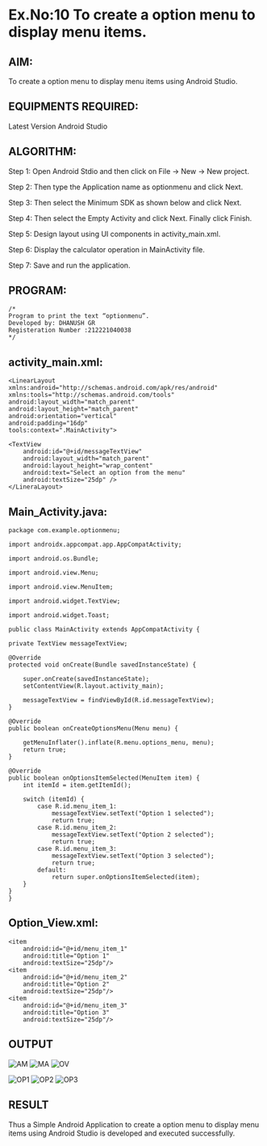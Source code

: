 # Ex.No:10 To create a option menu to display menu items.


## AIM:

To create a option menu to display menu items using Android Studio.

## EQUIPMENTS REQUIRED:

Latest Version Android Studio

## ALGORITHM:


Step 1: Open Android Stdio and then click on File -> New -> New project.

Step 2: Then type the Application name as optionmenu and click Next.

Step 3: Then select the Minimum SDK as shown below and click Next.

Step 4: Then select the Empty Activity and click Next. Finally click Finish.

Step 5: Design layout using UI components in activity_main.xml.

Step 6: Display the calculator operation in MainActivity file.

Step 7: Save and run the application.


## PROGRAM:
```
/*
Program to print the text “optionmenu”.
Developed by: DHANUSH GR
Registeration Number :212221040038
*/
```
## activity_main.xml:
```
<LinearLayout xmlns:android="http://schemas.android.com/apk/res/android"
xmlns:tools="http://schemas.android.com/tools"          
android:layout_width="match_parent"          
android:layout_height="match_parent"          
android:orientation="vertical"         
android:padding="16dp"        
tools:context=".MainActivity">

<TextView
    android:id="@+id/messageTextView"
    android:layout_width="match_parent"
    android:layout_height="wrap_content"
    android:text="Select an option from the menu"
    android:textSize="25dp" />
</LineraLayout>    
```
## Main_Activity.java:
```
package com.example.optionmenu;

import androidx.appcompat.app.AppCompatActivity;

import android.os.Bundle;

import android.view.Menu;

import android.view.MenuItem;

import android.widget.TextView;

import android.widget.Toast;

public class MainActivity extends AppCompatActivity {

private TextView messageTextView;

@Override
protected void onCreate(Bundle savedInstanceState) {

    super.onCreate(savedInstanceState);
    setContentView(R.layout.activity_main);

    messageTextView = findViewById(R.id.messageTextView);
}

@Override
public boolean onCreateOptionsMenu(Menu menu) {

    getMenuInflater().inflate(R.menu.options_menu, menu);
    return true;
}

@Override
public boolean onOptionsItemSelected(MenuItem item) {
    int itemId = item.getItemId();

    switch (itemId) {
        case R.id.menu_item_1:
            messageTextView.setText("Option 1 selected");
            return true;
        case R.id.menu_item_2:
            messageTextView.setText("Option 2 selected");
            return true;
        case R.id.menu_item_3:
            messageTextView.setText("Option 3 selected");
            return true;
        default:
            return super.onOptionsItemSelected(item);
    }
}
}
```
## Option_View.xml:
```
<item
    android:id="@+id/menu_item_1"
    android:title="Option 1"
    android:textSize="25dp"/>
<item
    android:id="@+id/menu_item_2"
    android:title="Option 2"
    android:textSize="25dp"/>
<item
    android:id="@+id/menu_item_3"
    android:title="Option 3"
    android:textSize="25dp"/>
```

## OUTPUT

![AM](https://github.com/Anbuselvan04/Mobile-Application-Development/assets/119410896/a912a6e2-fc0a-4dc3-805a-8c06d449d776)
![MA](https://github.com/Anbuselvan04/Mobile-Application-Development/assets/119410896/61849991-2f4b-464c-a738-523d624007dc)
![OV](https://github.com/Anbuselvan04/Mobile-Application-Development/assets/119410896/8cb0d334-3ecf-4605-aba3-fb513defdb70)

![OP1](https://github.com/Anbuselvan04/Mobile-Application-Development/assets/119410896/88c10d3b-0979-4a14-a6e5-6381d993f28a)
![OP2](https://github.com/Anbuselvan04/Mobile-Application-Development/assets/119410896/13deac71-de1a-4838-8af5-9dfe1eef7c8c)
![OP3](https://github.com/Anbuselvan04/Mobile-Application-Development/assets/119410896/e81187a8-e149-41d9-9199-8c02adc4b9ad)


## RESULT
Thus a Simple Android Application to create a option menu to display menu items using Android Studio is developed and executed successfully.


